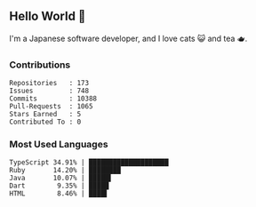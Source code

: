 ## Hello World 👋

I'm a Japanese software developer, and I love cats 😺 and tea 🫖.

### Contributions

    Repositories   : 173
    Issues         : 748
    Commits        : 10388
    Pull-Requests  : 1065
    Stars Earned   : 5
    Contributed To : 0

### Most Used Languages

    TypeScript 34.91% | ████████████████████
    Ruby       14.20% | ████████
    Java       10.07% | █████▌
    Dart        9.35% | █████
    HTML        8.46% | ████▌
